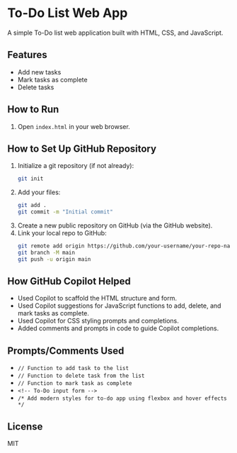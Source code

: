# To-Do List Web App

A simple To-Do list web application built with HTML, CSS, and JavaScript.

## Features
- Add new tasks
- Mark tasks as complete
- Delete tasks

## How to Run
1. Open `index.html` in your web browser.

## How to Set Up GitHub Repository
1. Initialize a git repository (if not already):
   ```sh
   git init
   ```
2. Add your files:
   ```sh
   git add .
   git commit -m "Initial commit"
   ```
3. Create a new public repository on GitHub (via the GitHub website).
4. Link your local repo to GitHub:
   ```sh
   git remote add origin https://github.com/your-username/your-repo-name.git
   git branch -M main
   git push -u origin main
   ```

## How GitHub Copilot Helped
- Used Copilot to scaffold the HTML structure and form.
- Used Copilot suggestions for JavaScript functions to add, delete, and mark tasks as complete.
- Used Copilot for CSS styling prompts and completions.
- Added comments and prompts in code to guide Copilot completions.

## Prompts/Comments Used
- `// Function to add task to the list`
- `// Function to delete task from the list`
- `// Function to mark task as complete`
- `<!-- To-Do input form -->`
- `/* Add modern styles for to-do app using flexbox and hover effects */`

## License
MIT
